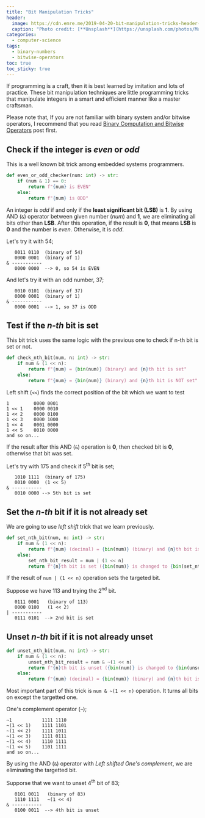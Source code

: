 ```yaml
---
title: "Bit Manipulation Tricks"
header:
  image: https://cdn.emre.me/2019-04-20-bit-manipulation-tricks-header-image.jpg
  caption: "Photo credit: [**Unsplash**](https://unsplash.com/photos/MaDXpqp1vM0)"
categories:
  - computer-science
tags:
  - binary-numbers
  - bitwise-operators
toc: true
toc_sticky: true
---
```


If programming is a craft, then it is best learned by imitation and lots of practice. These bit manipulation techniques are little programming tricks that manipulate integers in a smart and efficient manner like a master craftsman.

Please note that, If you are not familiar with binary system and/or bitwise operators, I recommend that you read [Binary Computation and Bitwise Operators](https://emre.me/computer-science/binary-computation-and-bitwise-operators/) post first.

## Check if the integer is *even* or *odd* ##

This is a well known bit trick among embedded systems programmers.

```python
def even_or_odd_checker(num: int) -> str:
    if (num & 1) == 0:
        return f"{num} is EVEN"
    else:
        return f"{num} is ODD"
```

An integer is *odd* if and only if the **least significant bit (LSB)** is **1**. By using AND (`&`) operator between given number (*num*) and **1**, we are eliminating all bits other than **LSB**.
After this operation, if the result is **0**, that means **LSB** is **0** and the number is *even*. Otherwise, it is *odd*.

Let's try it with 54;

```
   0011 0110  (binary of 54)
   0000 0001  (binary of 1)
& -----------
   0000 0000  --> 0, so 54 is EVEN       
```

And let's try it with an odd number, 37;

```
   0010 0101  (binary of 37)
   0000 0001  (binary of 1)
& -----------
   0000 0001  --> 1, so 37 is ODD
```

## Test if the *n-th* bit is set ##

This bit trick uses the same logic with the previous one to check if n-th bit is set or not.

```python
def check_nth_bit(num, n: int) -> str:
    if num & (1 << n):
        return f"{num} = {bin(num)} (binary) and {n}th bit is set"
    else:
        return f"{num} = {bin(num)} (binary) and {n}th bit is NOT set"
```

Left shift (`<<`) finds the correct position of the bit which we want to test

```
1         0000 0001
1 << 1    0000 0010
1 << 2    0000 0100
1 << 3    0000 1000
1 << 4    0001 0000
1 << 5    0010 0000
and so on...
```

If the result after this AND (`&`) operation is **0**, then checked bit is **0**, otherwise that bit was set.

Let's try with 175 and check if 5<sup>th</sup> bit is set;

```
   1010 1111  (binary of 175)  
   0010 0000  (1 << 5)
& -----------
   0010 0000 --> 5th bit is set
```

## Set the *n-th* bit if it is not already set ##

We are going to use *left shift* trick that we learn previously.

```python
def set_nth_bit(num, n: int) -> str:
    if num & (1 << n):
        return f"{num} (decimal) = {bin(num)} (binary) and {n}th bit is ALREADY set"
    else:
        set_nth_bit_result = num | (1 << n)
        return f"{n}th bit is set ({bin(num)} is changed to {bin(set_nth_bit_result)})"
```

If the result of `num | (1 << n)` operation sets the targeted bit.

Suppose we have 113 and trying the 2<sup>nd</sup> bit.

```
   0111 0001   (binary of 113)
   0000 0100   (1 << 2)
| -----------
   0111 0101  --> 2nd bit is set
```

## Unset *n-th* bit if it is not already unset ##

```python
def unset_nth_bit(num, n: int) -> str:
    if num & (1 << n):
        unset_nth_bit_result = num & ~(1 << n)
        return f"{n}th bit is unset ({bin(num)} is changed to {bin(unset_nth_bit_result)})"
    else:
        return f"{num} (decimal) = {bin(num)} (binary) and {n}th bit is ALREADY unset"
```

Most important part of this trick is `num & ~(1 << n)` operation. It turns all bits on except the targetted one.

One's complement operator (`~`);

```
~1           1111 1110
~(1 << 1)    1111 1101
~(1 << 2)    1111 1011
~(1 << 3)    1111 0111
~(1 << 4)    1110 1111
~(1 << 5)    1101 1111
and so on...
```

By using the AND (`&`) operator with *Left shifted One's complement*, we are eliminating the targetted bit.

Supporse that we want to unset 4<sup>th</sup> bit of 83;

```
   0101 0011   (binary of 83)
   1110 1111   ~(1 << 4)
& -----------
   0100 0011  --> 4th bit is unset
```


